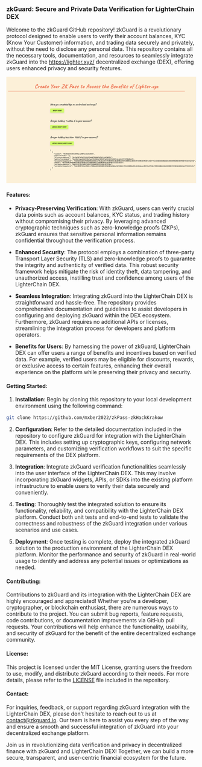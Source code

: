 ### zkGuard: Secure and Private Data Verification for LighterChain DEX

Welcome to the zkGuard GitHub repository! zkGuard is a revolutionary protocol designed to enable users to verify their account balances, KYC (Know Your Customer) information, and trading data securely and privately, without the need to disclose any personal data. This repository contains all the necessary tools, documentation, and resources to seamlessly integrate zkGuard into the https://lighter.xyz/ decentralized exchange (DEX), offering users enhanced privacy and security features.

![Project Logo](https://github.com/mxber2022/zkPass-zkHackKrakow/blob/main/front-end-JS-SDK/public/images/UI.png)

#### Features:

- **Privacy-Preserving Verification**: With zkGuard, users can verify crucial data points such as account balances, KYC status, and trading history without compromising their privacy. By leveraging advanced cryptographic techniques such as zero-knowledge proofs (ZKPs), zkGuard ensures that sensitive personal information remains confidential throughout the verification process.

- **Enhanced Security**: The protocol employs a combination of three-party Transport Layer Security (TLS) and zero-knowledge proofs to guarantee the integrity and authenticity of verified data. This robust security framework helps mitigate the risk of identity theft, data tampering, and unauthorized access, instilling trust and confidence among users of the LighterChain DEX.

- **Seamless Integration**: Integrating zkGuard into the LighterChain DEX is straightforward and hassle-free. The repository provides comprehensive documentation and guidelines to assist developers in configuring and deploying zkGuard within the DEX ecosystem. Furthermore, zkGuard requires no additional APIs or licenses, streamlining the integration process for developers and platform operators.

- **Benefits for Users**: By harnessing the power of zkGuard, LighterChain DEX can offer users a range of benefits and incentives based on verified data. For example, verified users may be eligible for discounts, rewards, or exclusive access to certain features, enhancing their overall experience on the platform while preserving their privacy and security.

#### Getting Started:

1. **Installation**: Begin by cloning this repository to your local development environment using the following command:

```bash
git clone https://github.com/mxber2022/zkPass-zkHackKrakow
```

2. **Configuration**: Refer to the detailed documentation included in the repository to configure zkGuard for integration with the LighterChain DEX. This includes setting up cryptographic keys, configuring network parameters, and customizing verification workflows to suit the specific requirements of the DEX platform.

3. **Integration**: Integrate zkGuard verification functionalities seamlessly into the user interface of the LighterChain DEX. This may involve incorporating zkGuard widgets, APIs, or SDKs into the existing platform infrastructure to enable users to verify their data securely and conveniently.

4. **Testing**: Thoroughly test the integrated solution to ensure its functionality, reliability, and compatibility with the LighterChain DEX platform. Conduct both unit tests and end-to-end tests to validate the correctness and robustness of the zkGuard integration under various scenarios and use cases.

5. **Deployment**: Once testing is complete, deploy the integrated zkGuard solution to the production environment of the LighterChain DEX platform. Monitor the performance and security of zkGuard in real-world usage to identify and address any potential issues or optimizations as needed.

#### Contributing:

Contributions to zkGuard and its integration with the LighterChain DEX are highly encouraged and appreciated! Whether you're a developer, cryptographer, or blockchain enthusiast, there are numerous ways to contribute to the project. You can submit bug reports, feature requests, code contributions, or documentation improvements via GitHub pull requests. Your contributions will help enhance the functionality, usability, and security of zkGuard for the benefit of the entire decentralized exchange community.

#### License:

This project is licensed under the MIT License, granting users the freedom to use, modify, and distribute zkGuard according to their needs. For more details, please refer to the [LICENSE](LICENSE) file included in the repository.

#### Contact:

For inquiries, feedback, or support regarding zkGuard integration with the LighterChain DEX, please don't hesitate to reach out to us at [contact@zkguard.io](mailto:contact@zkguard.io). Our team is here to assist you every step of the way and ensure a smooth and successful integration of zkGuard into your decentralized exchange platform.

Join us in revolutionizing data verification and privacy in decentralized finance with zkGuard and LighterChain DEX! Together, we can build a more secure, transparent, and user-centric financial ecosystem for the future.